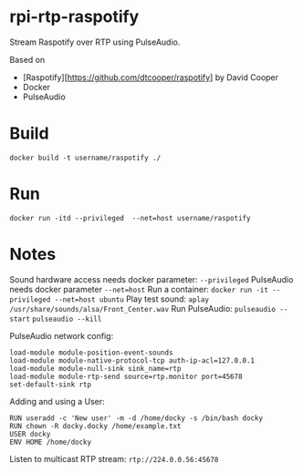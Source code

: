 # rpi-rtp-raspotify
Stream Raspotify over RTP using PulseAudio.

Based on 
- [Raspotify][https://github.com/dtcooper/raspotify] by David Cooper
- Docker
- PulseAudio

# Build
`docker build -t username/raspotify ./`

# Run
`docker run -itd --privileged  --net=host username/raspotify`

# Notes
Sound hardware access needs docker parameter:
`--privileged`
PulseAudio needs docker parameter
`--net=host`
Run a container:
 `docker run -it --privileged --net=host ubuntu`
Play test sound:
`aplay /usr/share/sounds/alsa/Front_Center.wav`
Run PulseAudio:
`pulseaudio --start`
`pulseaudio --kill`

PulseAudio network config:
```
load-module module-position-event-sounds
load-module module-native-protocol-tcp auth-ip-acl=127.0.0.1
load-module module-null-sink sink_name=rtp
load-module module-rtp-send source=rtp.monitor port=45678
set-default-sink rtp
```

Adding and using a User:
```
RUN useradd -c 'New user' -m -d /home/docky -s /bin/bash docky
RUN chown -R docky.docky /home/example.txt
USER docky
ENV HOME /home/docky
```

Listen to multicast RTP stream:
`rtp://224.0.0.56:45678`